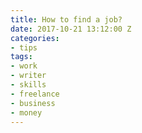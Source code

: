 ```yaml
---
title: How to find a job?
date: 2017-10-21 13:12:00 Z
categories:
- tips
tags:
- work
- writer
- skills
- freelance
- business
- money
---
```


